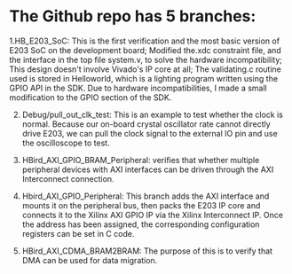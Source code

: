 # The Github repo has 5 branches: </br>


1.HB_E203_SoC: This is the first verification and the most basic version of E203 SoC on the development board; Modified the.xdc constraint file, and the interface in the top file system.v, to solve the hardware incompatibility; This design doesn't involve Vivado's IP core at all; The validating.c routine used is stored in Helloworld, which is a lighting program written using the GPIO API in the SDK. Due to hardware incompatibilities, I made a small modification to the GPIO section of the SDK.

2. Debug/pull_out_clk_test: This is an example to test whether the clock is normal. Because our on-board crystal oscillator rate cannot directly drive E203, we can pull the clock signal to the external IO pin and use the oscilloscope to test.

3. HBird_AXI_GPIO_BRAM_Peripheral: verifies that whether multiple peripheral devices with AXI interfaces can be driven through the AXI Interconnect connection.

4. Hbird_AXI_GPIO_Peripheral:  This branch adds the AXI interface and mounts it on the peripheral bus, then packs the E203 IP core and connects it to the Xilinx AXI GPIO IP via the Xilinx Interconnect IP. Once the address has been assigned, the corresponding configuration registers can be set in C code.

5. HBird_AXI_CDMA_BRAM2BRAM: The purpose of this is to verify that DMA can be used for data migration.
